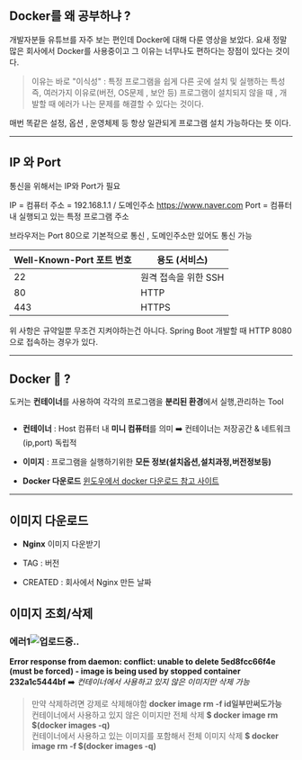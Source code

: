 <h2 id="docker를-왜-공부하냐-">Docker를 왜 공부하냐 ?</h2>
<p>개발자분들 유튜브를 자주 보는 편인데 Docker에 대해 다룬 영상을 보았다. 요새 정말 많은 회사에서 Docker를 사용중이고 그 이유는 너무나도 편하다는 장점이 있다는 것이다. </p>
<blockquote>
<p>이유는 바로 &quot;이식성&quot; : 특정 프로그램을 쉽게 다른 곳에 설치 및 실행하는 특성 
즉, 여러가지 이유로(버전, OS문제 , 보안 등) 프로그램이 설치되지 않을 때 , 개발할 때 에러가 나는 문제를 해결할 수 있다는 것이다.  </p>
</blockquote>
<p>매번 똑같은 설정, 옵션 , 운영체제 등 항상 일관되게 프로그램 설치 가능하다는 뜻 이다.</p>
<hr />
<h2 id="ip-와-port">IP 와 Port</h2>
<p>통신을 위해서는 IP와 Port가 필요 </p>
<p>IP = 컴퓨터 주소 = 192.168.1.1 / 도메인주소 <a href="https://www.naver.com">https://www.naver.com</a> 
Port = 컴퓨터 내 실행되고 있는 특정 프로그램 주소 </p>
<p>브라우저는 Port 80으로 기본적으로 통신 , 도메인주소만 있어도 통신 가능 </p>
<table>
<thead>
<tr>
<th>Well-Known-Port 포트 번호</th>
<th>용도 (서비스)</th>
</tr>
</thead>
<tbody><tr>
<td>22</td>
<td>원격 접속을 위한 SSH</td>
</tr>
<tr>
<td>80</td>
<td>HTTP</td>
</tr>
<tr>
<td>443</td>
<td>HTTPS</td>
</tr>
</tbody></table>
<p>위 사항은 규약일뿐 무조건 지켜야하는건 아니다. Spring Boot 개발할 때 HTTP 8080으로 접속하는 경우가 있다.    </p>
<hr />
<h2 id="docker-🐋-">Docker 🐋 ?</h2>
<p>도커는 <strong>컨테이너</strong>를 사용하여 각각의 프로그램을 <strong>분리된 환경</strong>에서 실행,관리하는 Tool</p>
<p><img alt="" src="https://velog.velcdn.com/images/victoryone/post/6d9db38c-0ffc-4874-8d65-9c0b1b994a55/image.png" /></p>
<ul>
<li><p><strong>컨테이너</strong> : Host 컴퓨터 내 <strong>미니 컴퓨터</strong>를 의미 
  ➡️ 컨테이너는 저장공간 &amp; 네트워크(ip,port) 독립적</p>
</li>
<li><p><strong>이미지</strong> : 프로그램을 실행하기위한 <strong>모든 정보(설치옵션,설치과정,버전정보등)</strong></p>
</li>
</ul>
<ul>
<li><strong>Docker 다운로드</strong> <a href="https://myanjini.tistory.com/entry/%EC%9C%88%EB%8F%84%EC%9A%B0%EC%97%90-%EB%8F%84%EC%BB%A4-%EB%8D%B0%EC%8A%A4%ED%81%AC%ED%83%91-%EC%84%A4%EC%B9%98">윈도우에서 docker 다운로드 참고 사이트</a></li>
</ul>
<hr />
<h2 id="이미지-다운로드">이미지 다운로드</h2>
<ul>
<li><p><strong>Nginx</strong> 이미지 다운받기 
<img alt="" src="https://velog.velcdn.com/images/victoryone/post/e87c3885-68ca-4335-81a6-1a701277f9ab/image.png" /></p>
</li>
<li><p>TAG : 버전 </p>
</li>
<li><p>CREATED : 회사에서 Nginx 만든 날짜 </p>
</li>
</ul>
<h2 id="이미지-조회삭제">이미지 조회/삭제</h2>
<h3 id="에러1업로드중">에러1<img alt="업로드중.." src="blob:https://velog.io/7cf24e42-ac11-4de2-9f9e-e84d33a911d4" /></h3>
<p><strong>Error response from daemon: conflict: unable to delete 5ed8fcc66f4e (must be forced) - image is being used by stopped container 232a1c5444bf</strong>
➡️ <em>컨테이너에서 사용하고 있지 않은 이미지만 삭제 가능</em> </p>
<blockquote>
<p> 만약 삭제하려면 강제로 삭제해야함 
<strong>docker image rm -f id일부만써도가능</strong> <br />
컨테이너에서 사용하고 있지 않은 이미지만 전체 삭제
<strong>$ docker image rm $(docker images -q)</strong> <br />
컨테이너에서 사용하고 있는 이미지를 포함해서 전체 이미지 삭제
<strong>$ docker image rm -f $(docker images -q)</strong></p>
</blockquote>